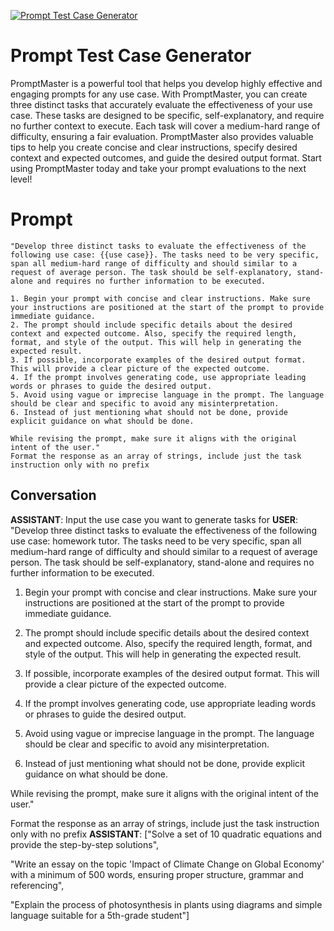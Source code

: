 
[![Prompt Test Case Generator](https://flow-prompt-covers.s3.us-west-1.amazonaws.com/icon/Flat/i21.png)]()
# Prompt Test Case Generator 
PromptMaster is a powerful tool that helps you develop highly effective and engaging prompts for any use case. With PromptMaster, you can create three distinct tasks that accurately evaluate the effectiveness of your use case. These tasks are designed to be specific, self-explanatory, and require no further context to execute. Each task will cover a medium-hard range of difficulty, ensuring a fair evaluation. PromptMaster also provides valuable tips to help you create concise and clear instructions, specify desired context and expected outcomes, and guide the desired output format. Start using PromptMaster today and take your prompt evaluations to the next level!

# Prompt

```
"Develop three distinct tasks to evaluate the effectiveness of the following use case: {{use case}}. The tasks need to be very specific, span all medium-hard range of difficulty and should similar to a request of average person. The task should be self-explanatory, stand-alone and requires no further information to be executed.

1. Begin your prompt with concise and clear instructions. Make sure your instructions are positioned at the start of the prompt to provide immediate guidance.
2. The prompt should include specific details about the desired context and expected outcome. Also, specify the required length, format, and style of the output. This will help in generating the expected result.
3. If possible, incorporate examples of the desired output format. This will provide a clear picture of the expected outcome.
4. If the prompt involves generating code, use appropriate leading words or phrases to guide the desired output.
5. Avoid using vague or imprecise language in the prompt. The language should be clear and specific to avoid any misinterpretation.
6. Instead of just mentioning what should not be done, provide explicit guidance on what should be done.

While revising the prompt, make sure it aligns with the original intent of the user."
Format the response as an array of strings, include just the task instruction only with no prefix
```

## Conversation

**ASSISTANT**: Input the use case you want to generate tasks for
**USER**: "Develop three distinct tasks to evaluate the effectiveness of the following use case: homework tutor. The tasks need to be very specific, span all medium-hard range of difficulty and should similar to a request of average person. The task should be self-explanatory, stand-alone and requires no further information to be executed.



1. Begin your prompt with concise and clear instructions. Make sure your instructions are positioned at the start of the prompt to provide immediate guidance.

2. The prompt should include specific details about the desired context and expected outcome. Also, specify the required length, format, and style of the output. This will help in generating the expected result.

3. If possible, incorporate examples of the desired output format. This will provide a clear picture of the expected outcome.

4. If the prompt involves generating code, use appropriate leading words or phrases to guide the desired output.

5. Avoid using vague or imprecise language in the prompt. The language should be clear and specific to avoid any misinterpretation.

6. Instead of just mentioning what should not be done, provide explicit guidance on what should be done.



While revising the prompt, make sure it aligns with the original intent of the user."

Format the response as an array of strings, include just the task instruction only with no prefix
**ASSISTANT**: ["Solve a set of 10 quadratic equations and provide the step-by-step solutions", 

"Write an essay on the topic 'Impact of Climate Change on Global Economy' with a minimum of 500 words, ensuring proper structure, grammar and referencing", 

"Explain the process of photosynthesis in plants using diagrams and simple language suitable for a 5th-grade student"]



